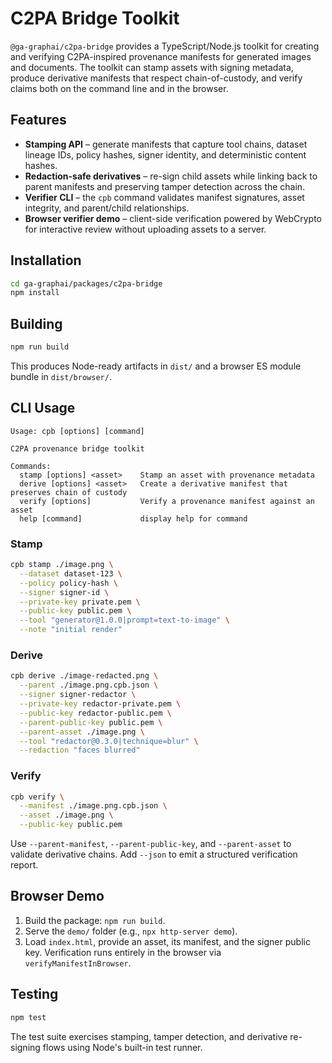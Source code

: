 # C2PA Bridge Toolkit

`@ga-graphai/c2pa-bridge` provides a TypeScript/Node.js toolkit for creating and verifying
C2PA-inspired provenance manifests for generated images and documents. The toolkit can stamp
assets with signing metadata, produce derivative manifests that respect chain-of-custody, and
verify claims both on the command line and in the browser.

## Features

- **Stamping API** – generate manifests that capture tool chains, dataset lineage IDs, policy
  hashes, signer identity, and deterministic content hashes.
- **Redaction-safe derivatives** – re-sign child assets while linking back to parent manifests and
  preserving tamper detection across the chain.
- **Verifier CLI** – the `cpb` command validates manifest signatures, asset integrity, and
  parent/child relationships.
- **Browser verifier demo** – client-side verification powered by WebCrypto for interactive review
  without uploading assets to a server.

## Installation

```bash
cd ga-graphai/packages/c2pa-bridge
npm install
```

## Building

```bash
npm run build
```

This produces Node-ready artifacts in `dist/` and a browser ES module bundle in `dist/browser/`.

## CLI Usage

```
Usage: cpb [options] [command]

C2PA provenance bridge toolkit

Commands:
  stamp [options] <asset>    Stamp an asset with provenance metadata
  derive [options] <asset>   Create a derivative manifest that preserves chain of custody
  verify [options]           Verify a provenance manifest against an asset
  help [command]             display help for command
```

### Stamp

```bash
cpb stamp ./image.png \
  --dataset dataset-123 \
  --policy policy-hash \
  --signer signer-id \
  --private-key private.pem \
  --public-key public.pem \
  --tool "generator@1.0.0|prompt=text-to-image" \
  --note "initial render"
```

### Derive

```bash
cpb derive ./image-redacted.png \
  --parent ./image.png.cpb.json \
  --signer signer-redactor \
  --private-key redactor-private.pem \
  --public-key redactor-public.pem \
  --parent-public-key public.pem \
  --parent-asset ./image.png \
  --tool "redactor@0.3.0|technique=blur" \
  --redaction "faces blurred"
```

### Verify

```bash
cpb verify \
  --manifest ./image.png.cpb.json \
  --asset ./image.png \
  --public-key public.pem
```

Use `--parent-manifest`, `--parent-public-key`, and `--parent-asset` to validate derivative chains.
Add `--json` to emit a structured verification report.

## Browser Demo

1. Build the package: `npm run build`.
2. Serve the `demo/` folder (e.g., `npx http-server demo`).
3. Load `index.html`, provide an asset, its manifest, and the signer public key. Verification runs
   entirely in the browser via `verifyManifestInBrowser`.

## Testing

```bash
npm test
```

The test suite exercises stamping, tamper detection, and derivative re-signing flows using Node's
built-in test runner.
